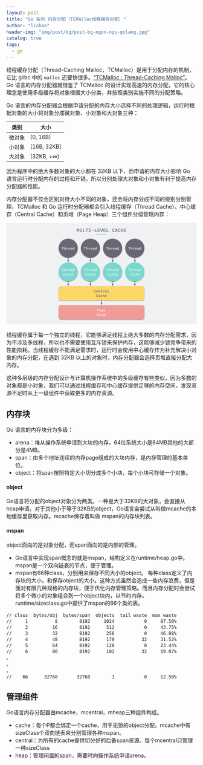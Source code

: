 ```yaml
---
layout: post
title: "Go 系列 内存分配（TCMalloc线程缓存分配）"
author: "lichao"
header-img: "img/post/bg/post-bg-ngon-ngu-golang.jpg"
catalog: true
tags:
  - go
---
```



线程缓存分配（Thread-Caching Malloc，TCMalloc）是用于分配内存的机制，它比 glibc 中的 ```malloc``` 还要快很多。[“TCMalloc : Thread-Caching Malloc”](https://gperftools.github.io/gperftools/tcmalloc.html)。Go 语言的内存分配器就借鉴了 TCMalloc 的设计实现高速的内存分配，它的核心理念是使用多级缓存将对象根据大小分类，并按照类别实施不同的分配策略。

Go 语言的内存分配器会根据申请分配的内存大小选择不同的处理逻辑，运行时根据对象的大小将对象分成微对象、小对象和大对象三种：

|类别	| 大小| 
|  ----  | ----  |
|微对象 |	(0, 16B)|
|小对象	 | [16B, 32KB]|
|大对象	| (32KB, +∞)|

因为程序中的绝大多数对象的大小都在 32KB 以下，而申请的内存大小影响 Go 语言运行时分配内存的过程和开销，所以分别处理大对象和小对象有利于提高内存分配器的性能。

内存分配器不仅会区别对待大小不同的对象，还会将内存分成不同的级别分别管理，TCMalloc 和 Go 运行时分配器都会引入线程缓存（Thread Cache）、中心缓存（Central Cache）和页堆（Page Heap）三个组件分级管理内存：

![多级缓存](/img/post/lang/go/多级缓存.png)

线程缓存属于每一个独立的线程，它能够满足线程上绝大多数的内存分配需求，因为不涉及多线程，所以也不需要使用互斥锁来保护内存，这能够减少锁竞争带来的性能损耗。当线程缓存不能满足需求时，运行时会使用中心缓存作为补充解决小对象的内存分配，在遇到 32KB 以上的对象时，内存分配器会选择页堆直接分配大内存。


这种多层级的内存分配设计与计算机操作系统中的多级缓存有些类似，因为多数的对象都是小对象，我们可以通过线程缓存和中心缓存提供足够的内存空间，发现资源不足时从上一级组件中获取更多的内存资源。

## 内存块
Go 语言的内存块分为多级：
- arena：堆从操作系统申请到大块的内存，64位系统大小是64MB其他的大部分是4MB。
- span：由多个地址连续的内存page组成的大块内存，是内存管理的基本单位。
- object：将span按照特定大小切分成多个小块，每个小块可存储一个对象。
#### object
Go语言将分配的object对象分为两类。一种是大于32KB的大对象，会直接从heap申请。对于其他小于等于32KB的object，Go语言会尝试从叫做mcache的本地缓存里获取内存。mcache保存着叫做
mspan的内存块列表。
#### mspan
object面向的是对象分配，而span面向的是内部的管理。
- Go语言中实现span概念的就是mspan，结构定义在runtime/heap.go中。mspan是一个双向链表的节点，便于管理。
- mspan有66种class，分别用来保存不同大小的object。
每种class定义了内存块的大小，和保存object的大小。这种方式虽然会造成一些内存浪费，但是面对有限几种规格的内存块，便于优化内存管理策略。而且内存分配时会尝试将多个微小的对象组合到一个object块内，以节约内存。
runtime/sizeclass.go中提供了mspan的66个类的表。

```
// class  bytes/obj  bytes/span  objects  tail waste  max waste
//     1          8        8192     1024           0     87.50%
//     2         16        8192      512           0     43.75%
//     3         32        8192      256           0     46.88%
//     4         48        8192      170          32     31.52%
//     5         64        8192      128           0     23.44%
//     6         80        8192      102          32     19.07%
。
。
。
//    66      32768       32768        1           0     12.50%
```

## 管理组件
Go语言内存分配器由mcache，mcentral，mheap三种组件构成。
* cache：每个P都会绑定一个cache，用于无锁的object分配。mcache中有sizeClass个双向链表来分别管理各种mspan。
* central：为所有的cache提供切分好的后备span资源。每个mcentral只管理一种sizeClass
* heap：管理闲置的span，需要时向操作系统申请arena。